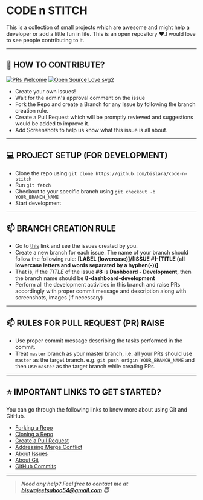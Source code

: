 # CODE n STITCH 

This is a collection of small projects which are awesome and might help a developer or add a little fun in life. 
This is an open repository ❤️.I would love to see people contributing to it.

---

## 🤝 HOW TO CONTRIBUTE?

[![PRs Welcome](https://img.shields.io/badge/PRs-welcome-brightgreen.svg?style=flat-square)]()
[![Open Source Love svg2](https://badges.frapsoft.com/os/v2/open-source.svg?v=103)](https://github.com/ellerbrock/open-source-badges/)

- Create your own Issues!
- Wait for the admin's approval comment on the issue 
- Fork the Repo and create a Branch for any Issue by following the branch creation rule.
- Create a Pull Request which will be promptly reviewed and suggestions would be added to improve it.
- Add Screenshots to help us know what this issue is all about.

---

## 💻 PROJECT SETUP (FOR DEVELOPMENT)
* Clone the repo using `git clone https://github.com/bislara/code-n-stitch`
* Run `git fetch`
* Checkout to your specific branch using `git checkout -b YOUR_BRANCH_NAME`
* Start development

---

## 📫 BRANCH CREATION RULE
* Go to [this](https://github.com/bislara/code-n-stitch/issues) link and see the issues created by you.
* Create a new branch for each issue. The name of your branch should follow the following rule: **[LABEL (lowercase)]/[ISSUE #]-[TITLE (all lowercase letters and words separated by a hyphen(-))]**.
* That is, if the *TITLE* of the issue **#8** is **Dashboard - Development**, then the branch name should be **8-dashboard-development**
* Perform all the development activities in this branch and raise PRs accordingly with proper commit message and description along with screenshots, images (if necessary)

---
## 📫 RULES FOR PULL REQUEST (PR) RAISE
* Use proper commit message describing the tasks performed in the commit.
* Treat `master` branch as your master branch, i.e. all your PRs should use `master` as the target branch. e.g. `git push origin YOUR_BRANCH_NAME` and then use `master` as the target branch while creating PRs.

---

## ⭐ IMPORTANT LINKS TO GET STARTED?

You can go through the following links to know more about using Git and GitHub.

- [Forking a Repo](https://help.github.com/en/github/getting-started-with-github/fork-a-repo)
- [Cloning a Repo](https://docs.github.com/en/desktop/contributing-and-collaborating-using-github-desktop/adding-and-cloning-repositories)
- [Create a Pull Request](https://docs.github.com/en/github/collaborating-with-issues-and-pull-requests/creating-a-pull-request)
- [Addressing Merge Conflict](https://docs.github.com/en/github/collaborating-with-issues-and-pull-requests/addressing-merge-conflicts)
- [About Issues](https://docs.github.com/en/github/managing-your-work-on-github/managing-your-work-with-issues)
- [About Git](https://docs.github.com/en/github/using-git)
- [GitHub Commits](https://docs.github.com/en/github/committing-changes-to-your-project)


---

> **_Need any help? Feel free to contact me at [biswajeetsahoo54@gmail.com](mailto:biswajeetsahoo54@gmail.com?Subject=CodenStitch) 😇_**

